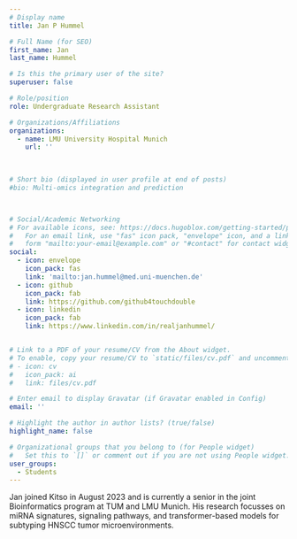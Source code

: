 ```yaml
---
# Display name
title: Jan P Hummel

# Full Name (for SEO)
first_name: Jan
last_name: Hummel

# Is this the primary user of the site?
superuser: false

# Role/position
role: Undergraduate Research Assistant

# Organizations/Affiliations
organizations:
  - name: LMU University Hospital Munich
    url: ''
  
 

# Short bio (displayed in user profile at end of posts)
#bio: Multi-omics integration and prediction



# Social/Academic Networking
# For available icons, see: https://docs.hugoblox.com/getting-started/page-builder/#icons
#   For an email link, use "fas" icon pack, "envelope" icon, and a link in the
#   form "mailto:your-email@example.com" or "#contact" for contact widget.
social:
  - icon: envelope
    icon_pack: fas
    link: 'mailto:jan.hummel@med.uni-muenchen.de'
  - icon: github
    icon_pack: fab
    link: https://github.com/github4touchdouble
  - icon: linkedin
    icon_pack: fab
    link: https://www.linkedin.com/in/realjanhummel/


# Link to a PDF of your resume/CV from the About widget.
# To enable, copy your resume/CV to `static/files/cv.pdf` and uncomment the lines below.
# - icon: cv
#   icon_pack: ai
#   link: files/cv.pdf

# Enter email to display Gravatar (if Gravatar enabled in Config)
email: ''

# Highlight the author in author lists? (true/false)
highlight_name: false

# Organizational groups that you belong to (for People widget)
#   Set this to `[]` or comment out if you are not using People widget.
user_groups:
  - Students
---
```

<p>Jan joined Kitso in August 2023 and is currently a senior in the joint Bioinformatics program at TUM and LMU Munich. His research focusses on miRNA signatures, signaling pathways, and transformer-based models for subtyping HNSCC tumor microenvironments.</p>
